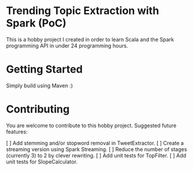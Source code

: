 # Trending Topic Extraction with Spark (PoC)

This is a hobby project I created in order to learn Scala and the Spark programming API in under 24 programming hours.


# Getting Started

Simply build using Maven :)






# Contributing

You are welcome to contribute to this hobby project.
Suggested future features:

[ ] Add stemming and/or stopword removal in TweetExtractor.
[ ] Create a streaming version using Spark Streaming.
[ ] Reduce the number of stages (currently 3) to 2 by clever rewriting.
[ ] Add unit tests for TopFilter.
[ ] Add unit tests for SlopeCalculator.

